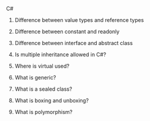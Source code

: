 C#

1. Difference between value types and reference types

2. Difference between constant and readonly

3. Difference between interface and abstract class

4. Is multiple inheritance allowed in C#?

5. Where is virtual used?

6. What is generic?

7. What is a sealed class?

8. What is boxing and unboxing?

9. What is polymorphism?

